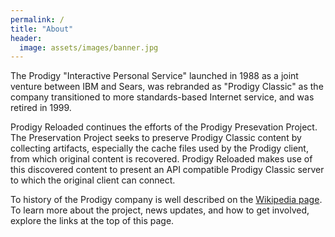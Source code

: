 ```yaml
---
permalink: /
title: "About"
header:
  image: assets/images/banner.jpg
---
```

The Prodigy "Interactive Personal Service" launched in 1988 as a joint venture between IBM and Sears, was rebranded as "Prodigy Classic" as the company transitioned to more standards-based Internet service, and was retired in 1999.

Prodigy Reloaded continues the efforts of the Prodigy Presevation Project.  The Preservation Project seeks to preserve Prodigy Classic content by collecting artifacts, especially the cache files used by the Prodigy client, from which original content is recovered.  Prodigy Reloaded makes use of this discovered content to present an API compatible Prodigy Classic server to which the original client can connect.

To history of the Prodigy company is well described on the [Wikipedia page](https://en.wikipedia.org/wiki/Prodigy_(online_service)).  To learn more about the project, news updates, and how to get involved, explore the links at the top of this page.
